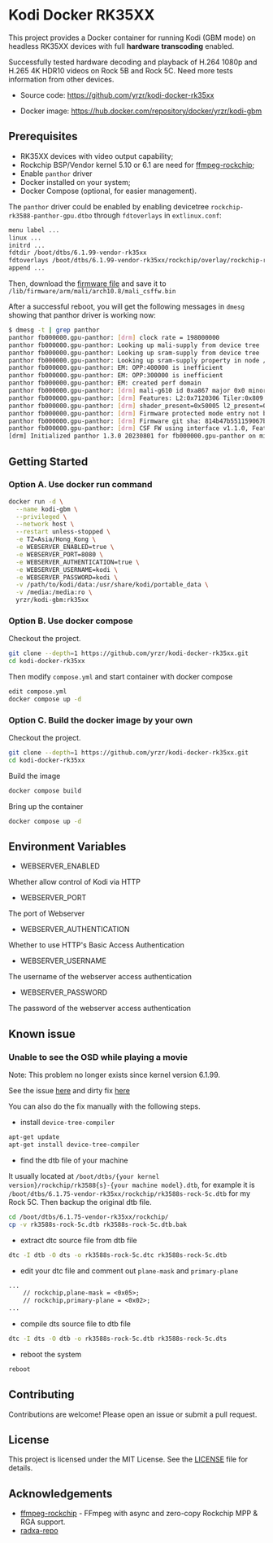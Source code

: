 # Kodi Docker RK35XX

This project provides a Docker container for running Kodi (GBM mode) on headless RK35XX devices with full **hardware transcoding** enabled.

Successfully tested hardware decoding and playback of H.264 1080p and H.265 4K HDR10 videos on Rock 5B and Rock 5C. Need more tests information from other devices.

- Source code: https://github.com/yrzr/kodi-docker-rk35xx

- Docker image: https://hub.docker.com/repository/docker/yrzr/kodi-gbm

## Prerequisites

- RK35XX devices with video output capability;
- Rockchip BSP/Vendor kernel 5.10 or 6.1 are need for [ffmpeg-rockchip](https://github.com/nyanmisaka/ffmpeg-rockchip);
- Enable `panthor` driver
- Docker installed on your system;
- Docker Compose (optional, for easier management).

The `panthor` driver could be enabled by enabling devicetree `rockchip-rk3588-panthor-gpu.dtbo` through `fdtoverlays` in `extlinux.conf`:

```txt
menu label ... 
linux ...
initrd ...
fdtdir /boot/dtbs/6.1.99-vendor-rk35xx
fdtoverlays /boot/dtbs/6.1.99-vendor-rk35xx/rockchip/overlay/rockchip-rk3588-panthor-gpu.dtbo
append ...
```

Then, download the [firmware file](`https://github.com/armbian/firmware/blob/master/arm/mali/arch10.8/mali_csffw.bin`) and save it to `/lib/firmware/arm/mali/arch10.8/mali_csffw.bin`

After a successful reboot, you will get the following messages in `dmesg` showing that panthor driver is working now:

```bash
$ dmesg -t | grep panthor
panthor fb000000.gpu-panthor: [drm] clock rate = 198000000
panthor fb000000.gpu-panthor: Looking up mali-supply from device tree
panthor fb000000.gpu-panthor: Looking up sram-supply from device tree
panthor fb000000.gpu-panthor: Looking up sram-supply property in node /gpu-panthor@fb000000 failed
panthor fb000000.gpu-panthor: EM: OPP:400000 is inefficient
panthor fb000000.gpu-panthor: EM: OPP:300000 is inefficient
panthor fb000000.gpu-panthor: EM: created perf domain
panthor fb000000.gpu-panthor: [drm] mali-g610 id 0xa867 major 0x0 minor 0x0 status 0x5
panthor fb000000.gpu-panthor: [drm] Features: L2:0x7120306 Tiler:0x809 Mem:0x301 MMU:0x2830 AS:0xff
panthor fb000000.gpu-panthor: [drm] shader_present=0x50005 l2_present=0x1 tiler_present=0x1
panthor fb000000.gpu-panthor: [drm] Firmware protected mode entry not be supported, ignoring
panthor fb000000.gpu-panthor: [drm] Firmware git sha: 814b47b551159067b67a37c4e9adda458ad9d852
panthor fb000000.gpu-panthor: [drm] CSF FW using interface v1.1.0, Features 0x0 Instrumentation features 0x71
[drm] Initialized panthor 1.3.0 20230801 for fb000000.gpu-panthor on minor 2
```

## Getting Started

### Option A. Use docker run command

```bash
docker run -d \
  --name kodi-gbm \
  --privileged \
  --network host \
  --restart unless-stopped \
  -e TZ=Asia/Hong_Kong \
  -e WEBSERVER_ENABLED=true \
  -e WEBSERVER_PORT=8080 \
  -e WEBSERVER_AUTHENTICATION=true \
  -e WEBSERVER_USERNAME=kodi \
  -e WEBSERVER_PASSWORD=kodi \
  -v /path/to/kodi/data:/usr/share/kodi/portable_data \
  -v /media:/media:ro \
  yrzr/kodi-gbm:rk35xx
```

### Option B. Use docker compose

Checkout the project.

```bash
git clone --depth=1 https://github.com/yrzr/kodi-docker-rk35xx.git
cd kodi-docker-rk35xx
```

Then modify `compose.yml` and start container with docker compose

```bash
edit compose.yml
docker compose up -d
```

### Option C. Build the docker image by your own

Checkout the project.

```bash
git clone --depth=1 https://github.com/yrzr/kodi-docker-rk35xx.git
cd kodi-docker-rk35xx
```

Build the image

```bash
docker compose build
```

Bring up the container

```bash
docker compose up -d
```

## Environment Variables

- WEBSERVER_ENABLED

Whether allow control of Kodi via HTTP

- WEBSERVER_PORT

The port of Webserver

- WEBSERVER_AUTHENTICATION

Whether to use HTTP's Basic Access Authentication

- WEBSERVER_USERNAME

The username of the webserver access authentication

- WEBSERVER_PASSWORD

The password of the webserver access authentication

## Known issue

### Unable to see the OSD while playing a movie

Note: This problem no longer exists since kernel version 6.1.99.

See the issue [here](https://github.com/Joshua-Riek/ubuntu-rockchip/issues/89) and dirty fix [here](https://forum.armbian.com/topic/25957-guide-kodi-on-orange-pi-5-with-gpu-hardware-acceleration-and-hdmi-audio/page/6/#comment-172924)

You can also do the fix manually with the following steps.


- install `device-tree-compiler`

```bash
apt-get update
apt-get install device-tree-compiler 
```

- find the dtb file of your machine

It usually located at `/boot/dtbs/{your kernel version}/rockchip/rk3588{s}-{your machine model}.dtb`, for example it is `/boot/dtbs/6.1.75-vendor-rk35xx/rockchip/rk3588s-rock-5c.dtb` for my Rock 5C. Then backup the original dtb file.

```bash
cd /boot/dtbs/6.1.75-vendor-rk35xx/rockchip/
cp -v rk3588s-rock-5c.dtb rk3588s-rock-5c.dtb.bak
```

- extract dtc source file from dtb file

```bash
dtc -I dtb -O dts -o rk3588s-rock-5c.dtc rk3588s-rock-5c.dtb
```

- edit your dtc file and comment out `plane-mask` and `primary-plane`

```txt
...
    // rockchip,plane-mask = <0x05>;
    // rockchip,primary-plane = <0x02>;
...
```

- compile dts source file to dtb file

```bash
dtc -I dts -O dtb -o rk3588s-rock-5c.dtb rk3588s-rock-5c.dts
```

- reboot the system

```bash
reboot
```

## Contributing

Contributions are welcome! Please open an issue or submit a pull request.

## License

This project is licensed under the MIT License. See the [LICENSE](LICENSE) file for details.

## Acknowledgements

- [ffmpeg-rockchip](https://github.com/nyanmisaka/ffmpeg-rockchip) - FFmpeg with async and zero-copy Rockchip MPP & RGA support.
- [radxa-repo](https://radxa-repo.github.io/rk3588s2-bookworm/)
